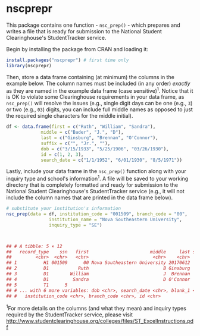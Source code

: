 # nscprepr

This package contains one function - `nsc_prep()` - which prepares and writes a file that is ready for submission to the National Student Clearinghouse's StudentTracker service. 

Begin by installing the package from CRAN and loading it:

```r
install.packages("nscprepr") # first time only
library(nscprepr)

```

Then, store a data frame containing (at minimum) the columns in the example below. The column names must be included (in any order) *exactly* as they are named in the example data frame (case sensitive)<sup>1</sup>. Notice that it is OK to violate some Clearinghouse requirements in your data frame, as `nsc_prep()` will resolve the issues (e.g., single digit days can be one (e.g., `3`) or two (e.g., `03`) digits, you can include full middle names as opposed to just the required single characters for the middle initial).

```r
df <- data.frame(first = c("Ruth", "William", "Sandra"),
             middle = c("Bader", "J.", "D"),
             last = c("Ginsburg", "Brennan", "O'Connor"),
             suffix = c("", "Jr.", ""),
             dob = c("3/15/1933", "5/25/1906", "03/26/1930"),
             id = c(1, 2, 3),
             search_date = c("1/1/1952", "6/01/1930", "8/5/1971"))
```


Lastly, include your data frame in the `nsc_prep()` function along with your inquiry type and  school's information<sup>1</sup>. A file will be saved to your working directory that is completely formatted and ready for submission to the National Student Clearinghouse's StudentTracker service (e.g., it will not include the column names that are printed in the data frame below).

```r
# substitute your institution's information
nsc_prep(data = df, institution_code = "001509", branch_code = "00",
                institution_name = "Nova Southeastern University",
                inquiry_type = "SE") 



## # A tibble: 5 × 12
##   record_type    ssn   first                       middle     last suffix
##         <chr>  <chr>   <chr>                        <chr>    <chr>  <chr>
## 1          H1 001509      00 Nova Southeastern University 20170612     SE
## 2          D1           Ruth                            B Ginsburg       
## 3          D1        William                            J  Brennan    Jr.
## 4          D1         Sandra                            D O'Connor       
## 5          T1      5                                                     
## # ... with 6 more variables: dob <chr>, search_date <chr>, blank_1 <chr>,
## #   institution_code <chr>, branch_code <chr>, id <chr>
```
<sup>1</sup>For more details on the columns (and what they mean) and inquiry types required by the StudentTracker service, please visit <http://www.studentclearinghouse.org/colleges/files/ST_ExcelInstructions.pdf>
